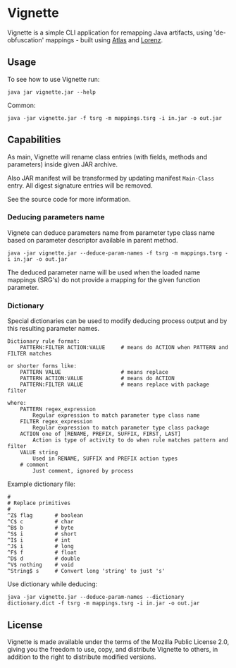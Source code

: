 Vignette
========

Vignette is a simple CLI application for remapping Java artifacts,
using 'de-obfuscation' mappings - built using [Atlas] and [Lorenz].

## Usage

To see how to use Vignette run:
```
java jar vignette.jar --help 
```

Common:
```
java -jar vignette.jar -f tsrg -m mappings.tsrg -i in.jar -o out.jar
```

## Capabilities

As main, Vignette will rename class entries (with fields, methods and parameters) inside given JAR archive.

Also JAR manifest will be transformed by updating manifest `Main-Class` entry. All digest signature entries will be removed.

See the source code for more information.


### Deducing parameters name

Vignete can deduce parameters name from parameter type class name based on parameter descriptor available in parent method.

```
java -jar vignette.jar --deduce-param-names -f tsrg -m mappings.tsrg -i in.jar -o out.jar
```

The deduced parameter name will be used when the loaded name mappings (SRG's) do not provide a mapping for the given function parameter.

### Dictionary

Special dictionaries can be used to modify deducing process output and by this resulting parameter names.

```
Dictionary rule format:
    PATTERN:FILTER ACTION:VALUE     # means do ACTION when PATTERN and FILTER matches

or shorter forms like:
    PATTERN VALUE                   # means replace
    PATTERN ACTION:VALUE            # means do ACTION
    PATTERN:FILTER VALUE            # means replace with package filter

where:
    PATTERN regex_expression 
        Regular expression to match parameter type class name
    FILTER regex_expression
        Regular expression to match parameter type class package
    ACTION one of [RENAME, PREFIX, SUFFIX, FIRST, LAST]
        Action is type of activity to do when rule matches pattern and filter
    VALUE string
        Used in RENAME, SUFFIX and PREFIX action types
    # comment
        Just comment, ignored by process
```

Example dictionary file:
```
#
# Replace primitives
#
^Z$ flag       # boolean
^C$ c          # char
^B$ b          # byte
^S$ i          # short
^I$ i          # int
^J$ i          # long
^F$ f          # float
^D$ d          # double
^V$ nothing    # void
^String$ s     # Convert long 'string' to just 's'
```

Use dictionary while deducing:

```
java -jar vignette.jar --deduce-param-names --dictionary dictionary.dict -f tsrg -m mappings.tsrg -i in.jar -o out.jar
```


## License

Vignette is made available under the terms of the Mozilla Public
License 2.0, giving you the freedom to use, copy, and distribute
Vignette to others, in addition to the right to distribute modified
versions.

[Atlas]: https://github.com/CadixDev/Atlas
[Lorenz]: https://github.com/CadixDev/Lorenz
